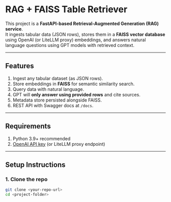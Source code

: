 # RAG + FAISS Table Retriever

This project is a **FastAPI-based Retrieval-Augmented Generation (RAG) service**.  
It ingests tabular data (JSON rows), stores them in a **FAISS vector database** using OpenAI (or LiteLLM proxy) embeddings, and answers natural language questions using GPT models with retrieved context.

---

## Features
1. Ingest any tabular dataset (as JSON rows).
2. Store embeddings in **FAISS** for semantic similarity search.
3. Query data with natural language.
4. GPT will **only answer using provided rows** and cite sources.
5. Metadata store persisted alongside FAISS.
6. REST API with Swagger docs at `/docs`.

---

## Requirements
1. Python 3.9+ recommended  
2. [OpenAI API key](https://platform.openai.com/account/api-keys) (or LiteLLM proxy endpoint)

---

## Setup Instructions

### 1. Clone the repo
```bash
git clone <your-repo-url>
cd <project-folder>
